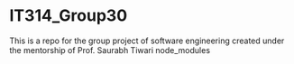 # IT314_Group30
This is a repo for the group project of software engineering created under the mentorship of Prof. Saurabh  Tiwari
node_modules
